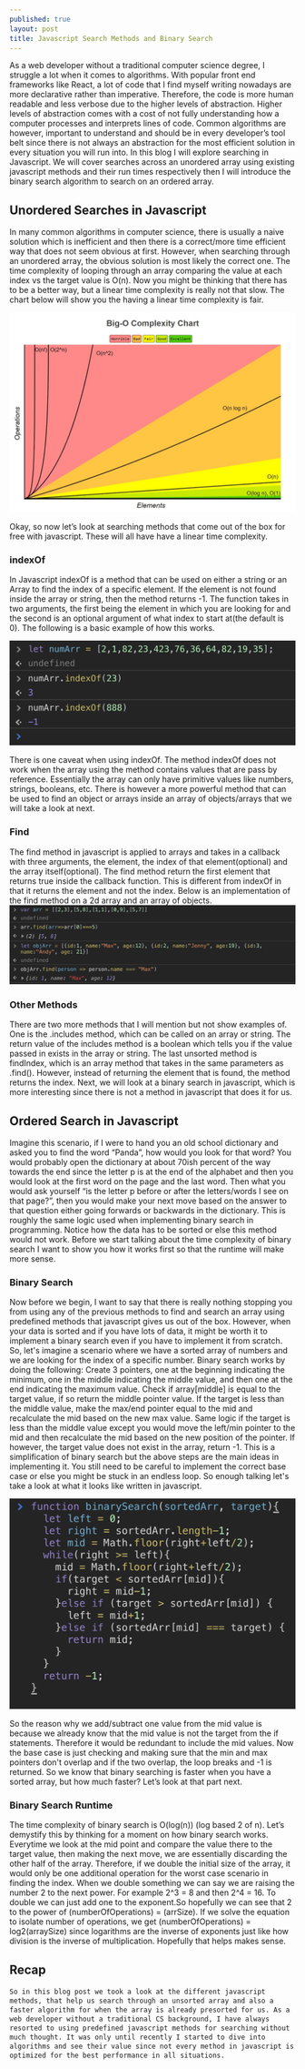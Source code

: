 ```yaml
---
published: true
layout: post
title: Javascript Search Methods and Binary Search
---
```


As a web developer without a traditional computer science degree, I struggle a lot when it comes to algorithms. With popular front end frameworks like React, a lot of code that I find myself writing nowadays are more declarative rather than imperative. Therefore, the code is more human readable and less verbose due to the higher levels of abstraction. Higher levels of abstraction comes with a cost of not fully understanding how a computer processes and interprets lines of code. Common algorithms are however, important to understand and should be in every developer’s tool belt since there is not always an abstraction for the most efficient solution in every situation you will run into. In this blog I will explore searching in Javascript. We will cover searches across an unordered array using existing javascript methods and their run times respectively then I will introduce the binary search algorithm to search on an ordered array.


## Unordered Searches in Javascript
In many common algorithms in computer science, there is usually a naive solution which is inefficient and then there is a correct/more time efficient way that does not seem obvious at first. However, when searching through an unordered array, the obvious solution is most likely the correct one. The time complexity of looping through an array comparing the value at each index vs the target value is O(n). Now you might be thinking that there has to be a better way, but a linear time complexity is really not that slow. The chart below will show you the having a linear time complexity is fair.

![Time Complexity Chart](../images/JavascriptSearchBlog/TimeComplexityChart.jpeg)

Okay, so now let’s look at searching methods that come out of the box for free with javascript. These will all have have a linear time complexity.

### indexOf ###
In Javascript indexOf is a method that can be used on either a string or an Array to find the index of a specific element. If the element is not found inside the array or string, then the method returns -1. The function takes in two arguments, the first being the element in which you are looking for and the second is an optional argument of what index to start at(the default is 0). The following is a basic example of how this works.


![indexOf Method](../images/JavascriptSearchBlog/IndexOf.png)


There is one caveat when using indexOf. The method indexOf does not work when the array using the method contains values that are pass by reference. Essentially the array can only have primitive values like numbers, strings, booleans, etc. There is however a more powerful method that can be used to find an object or arrays inside an array of objects/arrays that we will take a look at next.



### Find
The find method in javascript is applied to arrays and takes in a callback with three arguments, the element, the index of that element(optional) and the array itself(optional). The find method return the first element that returns true inside the callback function. This is different from indexOf in that it returns the element and not the index. Below is an implementation of the find method on a 2d array and an array of objects.
![find Method](../images/JavascriptSearchBlog/FindMethod.png)


### Other Methods
There are two more methods that I will mention but not show examples of. One is the .includes method, which can be called on an array or string. The return value of the includes method is a boolean which tells you if the value passed in exists in the array or string. The last unsorted method is findIndex, which is an array method that takes in the same parameters as .find(). However, instead of returning the element that is found, the method returns the index. Next, we will look at a binary search in javascript, which is more interesting since there is not a method in javascript that does it for us.

## Ordered Search in Javascript ##
Imagine this scenario, if I were to hand you an old school dictionary and asked you to find the word “Panda”, how would you look for that word? You would probably open the dictionary at about 70ish percent of the way towards the end since the letter p is at the end of the alphabet and then you would look at the first word on the page and the last word. Then what you would ask yourself “is the letter p before or after the letters/words I see on that page?”,  then you would make your next move based on the answer to that question either going forwards or backwards in the dictionary. This is roughly the same logic used when implementing binary search in programming. Notice how the data has to be sorted or else this method would not work. Before we start talking about the time complexity of binary search I want to show you how it works first so that the runtime will make more sense.

### Binary Search ###
Now before we begin, I want to say that there is really nothing stopping you from using any of the previous methods to find and search an array using predefined methods that javascript gives us out of the box. However, when your data is sorted and if you have lots of data, it might be worth it to implement a binary search even if you have to implement it from scratch. So, let's imagine a scenario where we have a sorted array of numbers and we are looking for the index of a specific number. Binary search works by doing the following:
Create 3 pointers, one at the beginning indicating the minimum, one in the middle indicating the middle value, and then one at the end indicating the maximum value.
Check if array[middle] is equal to the target value, if so return the middle pointer value.
If the target is less than the middle value, make the max/end pointer equal to the mid and recalculate the mid based on the new max value. Same logic if the target is less than the middle value except you would move the left/min pointer to the mid and then recalculate the mid based on the new position of the pointer.
If however, the target value does not exist in the array, return -1.
This is a simplification of binary search but the above steps are the main ideas in implementing it. You still need to be careful to implement the correct base case or else you might be stuck in an endless loop. So enough talking let's take a look at what it looks like written in javascript.

![Binary Search Javascript](../images/JavascriptSearchBlog/BinarySearch.png)

So the reason why we add/subtract one value from the mid value is because we already know that the mid value is not the target from the if statements. Therefore it would be redundant to include the mid values. Now the base case is just checking and making sure that the min and max pointers don't overlap and if the two overlap, the loop breaks and -1 is returned. So we know that binary searching is faster when you have a sorted array, but how much faster? Let’s look at that part next.

### Binary Search Runtime
The time complexity of binary search is O(log(n))  (log based 2 of n). Let’s demystify this by thinking for a moment on how binary search works. Everytime we look at the mid point and compare the value there to the target value, then making the next move, we are essentially discarding the other half of the array. Therefore, if we double the initial size of the array, it would only be one additional operation for the worst case scenario in finding the index. When we double something we can say we are raising the number 2 to the next power. For example 2^3 = 8 and then 2^4 = 16. To double we can just add one to the exponent.So hopefully we can see that 2 to the power of (numberOfOperations) = (arrSize). If we solve the equation to isolate number of operations, we get (numberOfOperations) = log2(arraySize) since logarithms are the inverse of exponents just like how division is the inverse of multiplication. Hopefully that helps makes sense.

## Recap
	So in this blog post we took a look at the different javascript methods, that help us search through an unsorted array and also a faster algorithm for when the array is already presorted for us. As a web developer without a traditional CS background, I have always resorted to using predefined javascript methods for searching without much thought. It was only until recently I started to dive into algorithms and see their value since not every method in javascript is optimized for the best performance in all situations.
